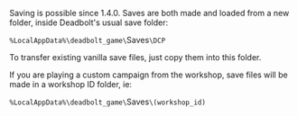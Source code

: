 Saving is possible since 1.4.0. Saves are both made <span class="color-r">and loaded</span> from a new folder, inside Deadbolt's usual save folder:

`%LocalAppData%\deadbolt_game\`<span class="color-teal">Saves</span>`\DCP`

To transfer existing vanilla save files, just copy them into this folder.

If you are playing a custom campaign from the workshop, save files will be made in a workshop ID folder, ie:

`%LocalAppData%\deadbolt_game\`<span class="color-teal">Saves</span>`\(workshop_id)`